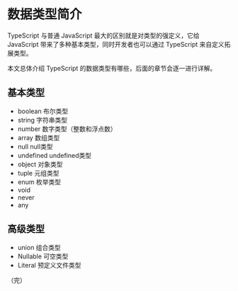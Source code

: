 # 数据类型简介

TypeScript 与普通 JavaScript 最大的区别就是对类型的强定义，它给 JavaScript 带来了多种基本类型，同时开发者也可以通过 TypeScript 来自定义拓展类型。

本文总体介绍 TypeScript 的数据类型有哪些，后面的章节会逐一进行详解。

## 基本类型

* boolean   布尔类型
* string    字符串类型
* number    数字类型（整数和浮点数）
* array     数组类型
* null      null类型
* undefined undefined类型
* object    对象类型
* tuple     元组类型
* enum      枚举类型
* void
* never
* any

## 高级类型

* union     组合类型
* Nullable  可空类型
* Literal   预定义文件类型

（完）
